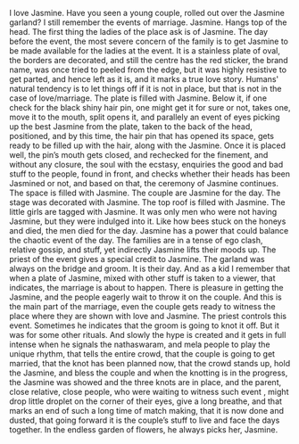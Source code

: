 I love Jasmine. Have you seen a young couple, rolled out over the  Jasmine garland? I still remember the events of marriage. Jasmine. Hangs top of the head. The first thing the ladies of the place ask is of Jasmine. The day before the event, the most severe concern of the family is to get Jasmine to be made available for the ladies at the event. It is a stainless plate of oval, the borders are decorated, and still the centre has the red sticker, the brand name, was once tried to peeled from the edge, but it was highly resistive to get parted, and hence left as it is, and it marks a true love story. Humans' natural tendency is to let things off if it is not in place, but that is not in the case of love/marriage. The plate is filled with Jasmine. Below it, if one check for the black shiny hair pin, one might get it for sure or not, takes one, move it to the mouth, split opens it, and parallely an event of eyes picking up the best Jasmine from the plate,  taken to the back of the head, positioned, and by this time, the hair pin that has opened its space, gets ready to be filled up with the hair, along with the Jasmine. Once it is placed well, the pin’s mouth gets closed, and rechecked for the finement, and without any closure, the soul with the ecstasy, enquiries the good and bad stuff to the people, found in front, and checks whether their heads has been Jasmined or not, and based on that, the ceremony of Jasmine continues. The space is filled with Jasmine. The couple are Jasmine for the day. The stage was decorated with Jasmine. The top roof is filled with Jasmine. The little girls are tagged with Jasmine. It was only men who were not having Jasmine, but they were indulged  into it. Like how bees stuck on the honeys and died, the men died for the day. Jasmine has a power that could balance the chaotic event of the day. The families are in a tense of ego clash, relative gossip, and stuff, yet indirectly Jasmine lifts their moods up. The priest of the event gives a special credit to Jasmine. The garland was always on the bridge and groom. It is their day. And as a kid I remember that when a plate of Jasmine, mixed with other stuff is taken to a viewer, that indicates, the marriage is about to happen. There is pleasure in getting the Jasmine, and the people eagerly wait to throw it on the couple. And this is the main part of the marriage, even the couple  gets ready to witness the place where they are shown with love and Jasmine. The priest controls this event. Sometimes he indicates that the groom is going to knot it off. But it was for some other rituals. And slowly the hype is created and it gets in full intense when he signals the nathaswaram, and mela people to play the unique rhythm, that tells the entire crowd, that the couple is going to get married, that the knot has been planned now, that the crowd stands up, hold the Jasmine, and bless the couple and when the knotting is in the progress, the Jasmine was  showed and the three knots are in place, and the parent, close relative, close people, who were waiting to witness such event , might drop little droplet on the corner of their eyes, give a long breathe, and that marks an end of such a long time of match making, that it is now done and dusted, that going forward it is the couple’s stuff to live and face the days together. In the endless garden of flowers, he always picks her, Jasmine.  


